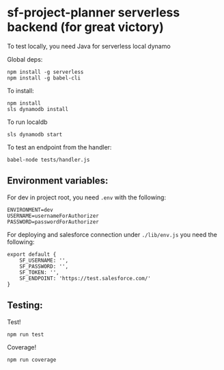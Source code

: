 # sf-project-planner serverless backend (for great victory)

To test locally, you need Java for serverless local dynamo

Global deps:
    
    npm install -g serverless
    npm install -g babel-cli

To install:

    npm install
    sls dynamodb install

To run localdb

    sls dynamodb start

To test an endpoint from the handler:

    babel-node tests/handler.js

## Environment variables:

For dev in project root, you need `.env` with the following:

    ENVIRONMENT=dev
    USERNAME=usernameForAuthorizer
    PASSWORD=passwordForAuthorizer

For deploying and salesforce connection under `./lib/env.js` you need the following:

    export default {
        SF_USERNAME: '',
        SF_PASSWORD: '',
        SF_TOKEN: '',
        SF_ENDPOINT: 'https://test.salesforce.com/'
    }

## Testing:

Test!

    npm run test

Coverage!

    npm run coverage

